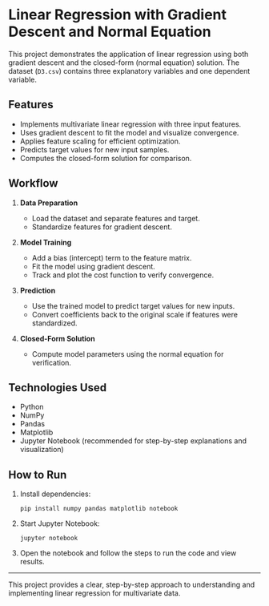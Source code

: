 # Linear Regression with Gradient Descent and Normal Equation

This project demonstrates the application of linear regression using both gradient descent and the closed-form (normal equation) solution. The dataset (`D3.csv`) contains three explanatory variables and one dependent variable.

## Features

- Implements multivariate linear regression with three input features.
- Uses gradient descent to fit the model and visualize convergence.
- Applies feature scaling for efficient optimization.
- Predicts target values for new input samples.
- Computes the closed-form solution for comparison.

## Workflow

1. **Data Preparation**
   - Load the dataset and separate features and target.
   - Standardize features for gradient descent.

2. **Model Training**
   - Add a bias (intercept) term to the feature matrix.
   - Fit the model using gradient descent.
   - Track and plot the cost function to verify convergence.

3. **Prediction**
   - Use the trained model to predict target values for new inputs.
   - Convert coefficients back to the original scale if features were standardized.

4. **Closed-Form Solution**
   - Compute model parameters using the normal equation for verification.

## Technologies Used

- Python
- NumPy
- Pandas
- Matplotlib
- Jupyter Notebook (recommended for step-by-step explanations and visualization)

## How to Run

1. Install dependencies:
   ```
   pip install numpy pandas matplotlib notebook
   ```
2. Start Jupyter Notebook:
   ```
   jupyter notebook
   ```
3. Open the notebook and follow the steps to run the code and view results.

---

This project provides a clear, step-by-step approach to understanding and implementing linear regression for multivariate data.
